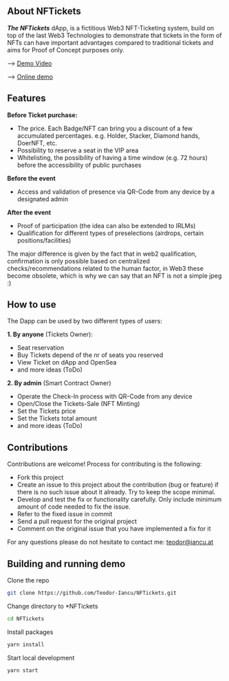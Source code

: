 ## About NFTickets

***The NFTickets*** dApp, is a fictitious Web3 NFT-Ticketing system, build on top of the last Web3 Technologies to demonstrate that tickets in the form of NFTs can have important advantages compared to traditional tickets and aims for Proof of Concept purposes only.

--> [Demo Video](https://drive.google.com/file/d/1LdpGBPF5pra2Uob1Bhz925vhoACAeYjj/edit) 

--> [Online demo](https://handy.ro)


## Features
**Before Ticket purchase:**
- The price. Each Badge/NFT can bring you a discount of a few accumulated percentages. e.g. Holder, Stacker, Diamond hands, DoerNFT, etc.
- Possibility to reserve a seat in the VIP area
- Whitelisting, the possibility of having a time window (e.g. 72 hours) before the accessibility of public purchases

**Before the event**
- Access and validation of presence via QR-Code from any device by a designated admin

**After the event**
- Proof of participation (the idea can also be extended to IRLMs)
- Qualification for different types of preselections (airdrops, certain positions/facilities)

The major difference is given by the fact that in web2 qualification, confirmation is only possible based on centralized checks/recommendations related to the human factor, in Web3 these become obsolete, which is why we can say that an NFT is not a simple jpeg :)

## How to use
The Dapp can be used by two different types of users: 

**1. By anyone** (Tickets Owner):
  - Seat reservation
  - Buy Tickets depend of the nr of seats you reserved
  - View Ticket on dApp and OpenSea
  - and more ideas (ToDo)


**2. By admin** (Smart Contract Owner)
  - Operate the Check-In process with QR-Code from any device
  - Open/Close the Tickets-Sale (NFT Minting)
  - Set the Tickets price 
  - Set the Tickets total amount
  - and more ideas (ToDo)

## Contributions
Contributions are welcome! Process for contributing is the following:
  - Fork this project
  - Create an issue to this project about the contribution (bug or feature) if there is no such issue about it already. Try to keep the scope minimal.
  - Develop and test the fix or functionality carefully. Only include minimum amount of code needed to fix the issue.
  - Refer to the fixed issue in commit
  - Send a pull request for the original project
  - Comment on the original issue that you have implemented a fix for it

For any questions please do not hesitate to contact me: teodor@iancu.at


## Building and running demo

Clone the repo

   ```sh
   git clone https://github.com/Teodor-Iancu/NFTickets.git
   ```

Change directory to *NFTickets

   ```sh
   cd NFTickets
   ```

Install packages

   ```sh
   yarn install
   ```

Start local development

   ```sh
   yarn start
   ```
